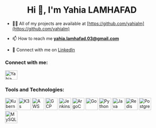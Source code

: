 <h1 align="center">Hi 👋, I'm Yahia LAMHAFAD</h1>

- 👨‍💻 All of my projects are available at [https://github.com/yahialm](https://github.com/yahialm)

- 📫 How to reach me **yahia.lamhafad.03@gmail.com**

- 🔗 Connect with me on [LinkedIn](https://www.linkedin.com/in/lamhafad-yahia-32b6b8235)

<h3 align="left">Connect with me:</h3>
<p align="left">
  <a href="https://www.linkedin.com/in/lamhafad-yahia-32b6b8235" target="blank">
    <img align="center" src="https://cdn.jsdelivr.net/npm/simple-icons@v3/icons/linkedin.svg" alt="Yahia Lamhafad LinkedIn" height="30" width="40" />
  </a>
</p>

<h3 align="left">Tools and Technologies:</h3>
<p align="left">
  <img src="https://cdn.jsdelivr.net/npm/simple-icons@v3/icons/kubernetes.svg" alt="Kubernetes" height="40" width="40"/>
  <img src="https://cdn.jsdelivr.net/npm/simple-icons@v3/icons/rancher.svg" alt="K3s" height="40" width="40"/>
  <img src="https://cdn.jsdelivr.net/npm/simple-icons@v3/icons/amazonaws.svg" alt="AWS" height="40" width="40"/>
  <img src="https://cdn.jsdelivr.net/npm/simple-icons@v3/icons/googlecloud.svg" alt="GCP" height="40" width="40"/>
  <img src="https://cdn.jsdelivr.net/npm/simple-icons@v3/icons/jenkins.svg" alt="Jenkins" height="40" width="40"/>
  <img src="https://cdn.jsdelivr.net/npm/simple-icons@v3/icons/argo.svg" alt="ArgoCD" height="40" width="40"/>
  <img src="https://cdn.jsdelivr.net/npm/simple-icons@v3/icons/go.svg" alt="Go" height="40" width="40"/>
  <img src="https://cdn.jsdelivr.net/npm/simple-icons@v3/icons/python.svg" alt="Python" height="40" width="40"/>
  <img src="https://cdn.jsdelivr.net/npm/simple-icons@v3/icons/java.svg" alt="Java" height="40" width="40"/>
  <img src="https://cdn.jsdelivr.net/npm/simple-icons@v3/icons/redis.svg" alt="Redis" height="40" width="40"/>
  <img src="https://cdn.jsdelivr.net/npm/simple-icons@v3/icons/postgresql.svg" alt="PostgreSQL" height="40" width="40"/>
  <img src="https://cdn.jsdelivr.net/npm/simple-icons@v3/icons/mysql.svg" alt="MySQL" height="40" width="40"/>
</p>
